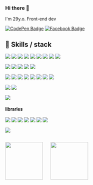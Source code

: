 ### Hi there 👋

I'm 29y.o. Front-end dev


[![CodePen Badge](https://img.shields.io/badge/CodePen-Profile?style=for-the-badge&logo=CodePen&logoColor=white&color=black)](https://codepen.io/anehkayasha)
[![Facebook Badge](https://img.shields.io/badge/facebook-Profile?style=for-the-badge&logo=facebook&logoColor=white&color=blue)](https://www.facebook.com/anehkayasha/)

## 💼 Skills / stack

![](https://img.shields.io/badge/TypeScript-informational?style=flat&logo=TypeScript&logoColor=blue&color=yellow)
![](https://img.shields.io/badge/React.js-informational?style=flat&logo=React&logoColor=blue&color=yellow)
![](https://img.shields.io/badge/Redux-informational?style=flat&logo=Redux&logoColor=purple&color=yellow)
![](https://img.shields.io/badge/Redux-saga-informational?style=flat&logo=Redux-saga&logoColor=white&color=yellow)
![](https://img.shields.io/badge/JavaScript-informational?style=flat&logo=JavaScript&logoColor=white&color=yellow)
![](https://img.shields.io/badge/HTML5-informational?style=flat&logo=HTML5&logoColor=white&color=yellow)
![](https://img.shields.io/badge/CSS3-informational?style=flat&logo=CSS3&logoColor=white&color=yellow)
![](https://img.shields.io/badge/Sass-informational?style=flat&logo=Sass&logoColor=rose&color=yellow)
![](https://img.shields.io/badge/Less-informational?style=flat&logo=Less&logoColor=blue&color=yellow)

![](https://img.shields.io/badge/Git-informational?style=flat&logo=Git&logoColor=orange&color=yellow)
![](https://img.shields.io/badge/Webpack-informational?style=flat&logo=Webpack&logoColor=blue&color=yellow)
![](https://img.shields.io/badge/Figma-informational?style=flat&logo=Figma&logoColor=white&color=yellow)
![](https://img.shields.io/badge/MongoDB-informational?style=flat&logo=MongoDB&logoColor=green&color=yellow)
![](https://img.shields.io/badge/node.js-informational?style=flat&logo=node.js&logoColor=green&color=yellow)


![](https://img.shields.io/badge/BEM-informational?style=flat&logo=BEM&logoColor=white&color=green)
![](https://img.shields.io/badge/SPA-informational?style=flat&logo=React&logoColor=white&color=green)
![](https://img.shields.io/badge/OOP-informational?style=flat&logo=JavaScript&logoColor=white&color=green)
![](https://img.shields.io/badge/ES6-informational?style=flat&logo=JavaScript&logoColor=white&color=green)
![](https://img.shields.io/badge/Адаптивная_вёрстка-informational?style=flat&logo=CSS3&logoColor=white&color=green)
![](https://img.shields.io/badge/Семантическая_верстка-informational?style=flat&logo=HTML5&logoColor=white&color=green)
![](https://img.shields.io/badge/Кроссбраузерная_верстка-informational?style=flat&logo=CSS3&logoColor=white&color=green)
![](https://img.shields.io/badge/REST-API-informational?style=flat&logo=REST&logoColor=white&color=green)


![](https://img.shields.io/badge/AntDesign-informational?style=flat&logo=AntDesign&logoColor=white&color=blue)
![](https://img.shields.io/badge/Bootstrap-informational?style=flat&logo=Bootstrap&logoColor=white&color=blue)

![](https://img.shields.io/badge/Leaflet-informational?style=flat&logo=Leaflet&logoColor=yellow&color=blue)

#### libraries

![](https://img.shields.io/badge/moment-informational?style=flat&logo=moment&logoColor=black&color=white)
![](https://img.shields.io/badge/abac-informational?style=flat&logo=abac&logoColor=black&color=white)
![](https://img.shields.io/badge/axios-informational?style=flat&logo=axios&logoColor=black&color=white)
![](https://img.shields.io/badge/Redux-toolkit-informational?style=flat&logo=Redux&logoColor=black&color=white)
![](https://img.shields.io/badge/classnames-informational?style=flat&logo=classnames&logoColor=black&color=white)
![](https://img.shields.io/badge/query-string-informational?style=flat&logo=query-string&logoColor=black&color=white)
![](https://img.shields.io/badge/redux-saga-routines-informational?style=flat&logo=redux-saga-routines&logoColor=black&color=white)


![](https://www.codewars.com/users/HannahStarling/badges/micro)

##
<div>
   <a href="https://github-readme-stats.vercel.app/api/top-langs/?username=hannahstarling&theme=radical&layout=compact">
    <img align="left" height="120" style="margin-right: 25px" src="https://github-readme-stats.vercel.app/api/top-langs/?username=hannahstarling&theme=radical&layout=compact"/>
  </a>
  <a href="https://github-readme-stats.vercel.app/api?username=hannahstarling&show_icons=true&theme=radical">
    <img  align="left" height="120" src="https://github-readme-stats.vercel.app/api?username=hannahstarling&show_icons=true&theme=radical" />
  </a>
</div>
